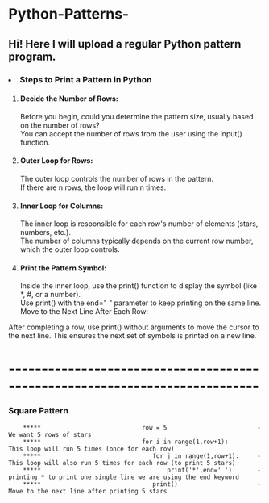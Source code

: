# Python-Patterns-
## Hi! Here I will upload a regular Python pattern program.

### <li> Steps to Print a Pattern in Python
<ol>
<li> <h4>Decide the Number of Rows:</h4> 
Before you begin, could you determine the pattern size, usually based on the number of rows?</br>
You can accept the number of rows from the user using the input() function.
        
<li><h4>Outer Loop for Rows:</h4> 
The outer loop controls the number of rows in the pattern.</br>
If there are n rows, the loop will run n times.

<li> <h4>Inner Loop for Columns:</h4>
The inner loop is responsible for each row's number of elements (stars, numbers, etc.).</br>
The number of columns typically depends on the current row number, which the outer loop controls.

<li> <h4>Print the Pattern Symbol:</h4>
Inside the inner loop, use the print() function to display the symbol (like *, #, or a number).</br>
Use print() with the end=" " parameter to keep printing on the same line.
Move to the Next Line After Each Row:

</ol>

After completing a row, use print() without arguments to move the cursor to the next line.
This ensures the next set of symbols is printed on a new line.
# ----------------------------------------------------------------------------

<h3><b>Square Pattern</b></h3>

        *****                            row = 5                         - We want 5 rows of stars
        *****                            for i in range(1,row+1):        - This loop will run 5 times (once for each row) 
        *****                               for j in range(1,row+1):     - This loop will also run 5 times for each row (to print 5 stars) 
        *****                                   print('*',end=' ')       - printing * to print one single line we are using the end keyword
        *****                               print()                      - Move to the next line after printing 5 stars    
        
        
        
        
        




